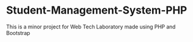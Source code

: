 # Student-Management-System-PHP
This is a minor project for Web Tech Laboratory made using PHP and Bootstrap
